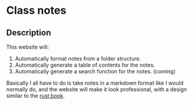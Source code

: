 # Class notes

## Description
This website will:
1. Automatically format notes from a folder structure.
2. Automatically generate a table of contents for the notes.
3. Automatically generate a search function for the notes. (coming)

Basically I all have to do is take notes in a markdown format like I would normally do, and the website will make it look professional, with a design similar to the [rust book](https://doc.rust-lang.org/book/).